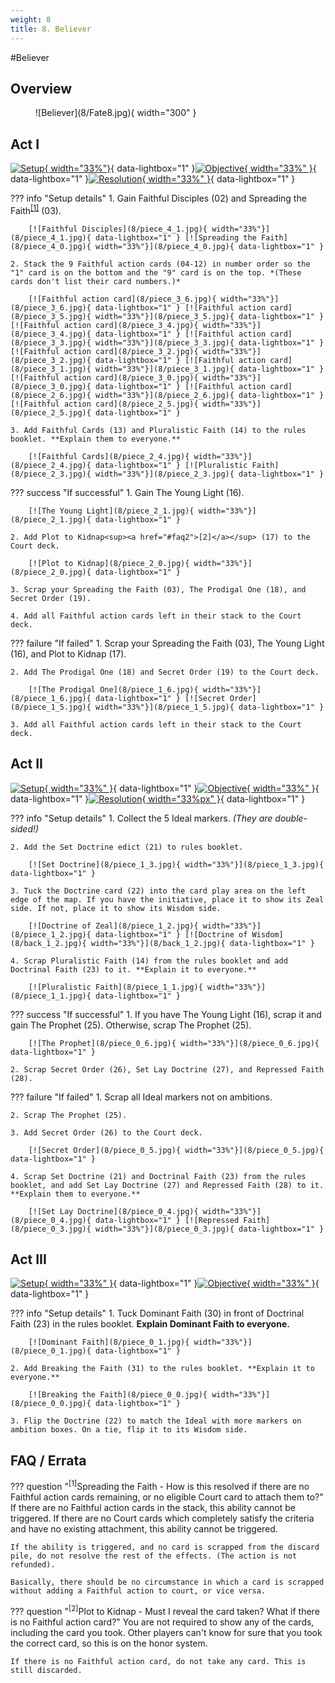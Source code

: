 ```yaml
---
weight: 8
title: 8. Believer
---
```

#Believer
## Overview
<figure markdown="span">
![Believer](8/Fate8.jpg){ width="300" }
</figure>

## Act I

[![Setup](8/piece_4_2.jpg){ width="33%"}](8/piece_4_2.jpg){ data-lightbox="1" }[![Objective](8/back_4_2.jpg){ width="33%" }](8/back_4_2.jpg){ data-lightbox="1" }[![Resolution](8/piece_2_2.jpg){ width="33%" }](8/piece_2_2.jpg){ data-lightbox="1" }

??? info "Setup details"
    1. Gain Faithful Disciples (02) and Spreading the Faith<sup><a href="#faq1">[1]</a></sup> (03).
    
        [![Faithful Disciples](8/piece_4_1.jpg){ width="33%"}](8/piece_4_1.jpg){ data-lightbox="1" } [![Spreading the Faith](8/piece_4_0.jpg){ width="33%"}](8/piece_4_0.jpg){ data-lightbox="1" }
    
    2. Stack the 9 Faithful action cards (04-12) in number order so the "1" card is on the bottom and the "9" card is on the top. *(These cards don't list their card numbers.)*
    
        [![Faithful action card](8/piece_3_6.jpg){ width="33%"}](8/piece_3_6.jpg){ data-lightbox="1" } [![Faithful action card](8/piece_3_5.jpg){ width="33%"}](8/piece_3_5.jpg){ data-lightbox="1" } [![Faithful action card](8/piece_3_4.jpg){ width="33%"}](8/piece_3_4.jpg){ data-lightbox="1" } [![Faithful action card](8/piece_3_3.jpg){ width="33%"}](8/piece_3_3.jpg){ data-lightbox="1" } [![Faithful action card](8/piece_3_2.jpg){ width="33%"}](8/piece_3_2.jpg){ data-lightbox="1" } [![Faithful action card](8/piece_3_1.jpg){ width="33%"}](8/piece_3_1.jpg){ data-lightbox="1" } [![Faithful action card](8/piece_3_0.jpg){ width="33%"}](8/piece_3_0.jpg){ data-lightbox="1" } [![Faithful action card](8/piece_2_6.jpg){ width="33%"}](8/piece_2_6.jpg){ data-lightbox="1" } [![Faithful action card](8/piece_2_5.jpg){ width="33%"}](8/piece_2_5.jpg){ data-lightbox="1" }
    
    3. Add Faithful Cards (13) and Pluralistic Faith (14) to the rules booklet. **Explain them to everyone.** 

        [![Faithful Cards](8/piece_2_4.jpg){ width="33%"}](8/piece_2_4.jpg){ data-lightbox="1" } [![Pluralistic Faith](8/piece_2_3.jpg){ width="33%"}](8/piece_2_3.jpg){ data-lightbox="1" }

??? success "If successful"
    1. Gain The Young Light (16).
    
        [![The Young Light](8/piece_2_1.jpg){ width="33%"}](8/piece_2_1.jpg){ data-lightbox="1" }
    
    2. Add Plot to Kidnap<sup><a href="#faq2">[2]</a></sup> (17) to the Court deck.
    
        [![Plot to Kidnap](8/piece_2_0.jpg){ width="33%"}](8/piece_2_0.jpg){ data-lightbox="1" }
    
    3. Scrap your Spreading the Faith (03), The Prodigal One (18), and Secret Order (19).

    4. Add all Faithful action cards left in their stack to the Court deck.

??? failure "If failed"
    1. Scrap your Spreading the Faith (03), The Young Light (16), and Plot to Kidnap (17).
    
    2. Add The Prodigal One (18) and Secret Order (19) to the Court deck.
    
        [![The Prodigal One](8/piece_1_6.jpg){ width="33%"}](8/piece_1_6.jpg){ data-lightbox="1" } [![Secret Order](8/piece_1_5.jpg){ width="33%"}](8/piece_1_5.jpg){ data-lightbox="1" }
    
    3. Add all Faithful action cards left in their stack to the Court deck.

## Act II

[![Setup](8/piece_1_4.jpg){ width="33%" }](8/piece_1_4.jpg){ data-lightbox="1" }[![Objective](8/back_1_4.jpg){ width="33%" }](8/back_1_4.jpg){ data-lightbox="1" }[![Resolution](8/piece_1_0.jpg){ width="33%px" }](8/piece_1_0.jpg){ data-lightbox="1" }

??? info "Setup details"
    1. Collect the 5 Ideal markers. *(They are double-sided!)*
    
    2. Add the Set Doctrine edict (21) to rules booklet.
    
        [![Set Doctrine](8/piece_1_3.jpg){ width="33%"}](8/piece_1_3.jpg){ data-lightbox="1" }
    
    3. Tuck the Doctrine card (22) into the card play area on the left edge of the map. If you have the initiative, place it to show its Zeal side. If not, place it to show its Wisdom side.
    
        [![Doctrine of Zeal](8/piece_1_2.jpg){ width="33%"}](8/piece_1_2.jpg){ data-lightbox="1" } [![Doctrine of Wisdom](8/back_1_2.jpg){ width="33%"}](8/back_1_2.jpg){ data-lightbox="1" }
    
    4. Scrap Pluralistic Faith (14) from the rules booklet and add Doctrinal Faith (23) to it. **Explain it to everyone.**

        [![Pluralistic Faith](8/piece_1_1.jpg){ width="33%"}](8/piece_1_1.jpg){ data-lightbox="1" }

??? success "If successful"
    1. If you have The Young Light (16), scrap it and gain The Prophet (25). Otherwise, scrap The Prophet (25).
    
        [![The Prophet](8/piece_0_6.jpg){ width="33%"}](8/piece_0_6.jpg){ data-lightbox="1" }
    
    2. Scrap Secret Order (26), Set Lay Doctrine (27), and Repressed Faith (28).

??? failure "If failed"
    1. Scrap all Ideal markers not on ambitions.
    
    2. Scrap The Prophet (25).
    
    3. Add Secret Order (26) to the Court deck.
    
        [![Secret Order](8/piece_0_5.jpg){ width="33%"}](8/piece_0_5.jpg){ data-lightbox="1" }
    
    4. Scrap Set Doctrine (21) and Doctrinal Faith (23) from the rules booklet, and add Set Lay Doctrine (27) and Repressed Faith (28) to it. **Explain them to everyone.**

        [![Set Lay Doctrine](8/piece_0_4.jpg){ width="33%"}](8/piece_0_4.jpg){ data-lightbox="1" } [![Repressed Faith](8/piece_0_3.jpg){ width="33%"}](8/piece_0_3.jpg){ data-lightbox="1" }

## Act III

[![Setup](8/piece_0_2.jpg){ width="33%" }](8/piece_0_2.jpg){ data-lightbox="1" }[![Objective](8/back_0_2.jpg){ width="33%" }](8/back_0_2.jpg){ data-lightbox="1" }

??? info "Setup details"
    1. Tuck Dominant Faith (30) in front of Doctrinal Faith (23) in the rules booklet. **Explain Dominant Faith to everyone.**
    
        [![Dominant Faith](8/piece_0_1.jpg){ width="33%"}](8/piece_0_1.jpg){ data-lightbox="1" }
    
    2. Add Breaking the Faith (31) to the rules booklet. **Explain it to everyone.**
    
        [![Breaking the Faith](8/piece_0_0.jpg){ width="33%"}](8/piece_0_0.jpg){ data-lightbox="1" }
    
    3. Flip the Doctrine (22) to match the Ideal with more markers on ambition boxes. On a tie, flip it to its Wisdom side.

## FAQ / Errata

??? question "<sup>[1]</sup>Spreading the Faith - How is this resolved if there are no Faithful action cards remaining, or no eligible Court card to attach them to?"
    <a id="faq1"></a>If there are no Faithful action cards in the stack, this ability cannot be triggered. If there are no Court cards which completely satisfy the criteria and have no existing attachment, this ability cannot be triggered. 
    
    If the ability is triggered, and no card is scrapped from the discard pile, do not resolve the rest of the effects. (The action is not refunded).

    Basically, there should be no circumstance in which a card is scrapped without adding a Faithful action to court, or vice versa.

??? question "<sup>[2]</sup>Plot to Kidnap - Must I reveal the card taken? What if there is no Faithful action card?"
    <a id="faq2"></a>You are not required to show any of the cards, including the card you took. Other players can't know for sure that you took the correct card, so this is on the honor system.

    If there is no Faithful action card, do not take any card. This is still discarded.